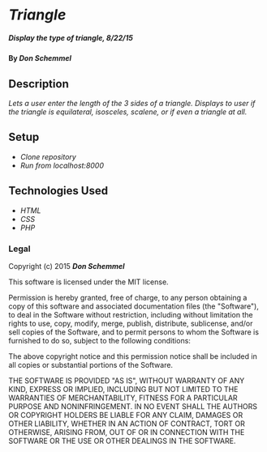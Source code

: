 # _Triangle_

##### _Display the type of triangle, 8/22/15_

#### By _**Don Schemmel**_

## Description

_Lets a user enter the length of the 3 sides of a triangle. Displays to user if the triangle is equilateral, isosceles, scalene, or if even a triangle at all._

## Setup

* _Clone repository_
* _Run from localhost:8000_

## Technologies Used

* _HTML_
* _CSS_
* _PHP_

### Legal

Copyright (c) 2015 **_Don Schemmel_**

This software is licensed under the MIT license.

Permission is hereby granted, free of charge, to any person obtaining a copy
of this software and associated documentation files (the "Software"), to deal
in the Software without restriction, including without limitation the rights
to use, copy, modify, merge, publish, distribute, sublicense, and/or sell
copies of the Software, and to permit persons to whom the Software is
furnished to do so, subject to the following conditions:

The above copyright notice and this permission notice shall be included in
all copies or substantial portions of the Software.

THE SOFTWARE IS PROVIDED "AS IS", WITHOUT WARRANTY OF ANY KIND, EXPRESS OR
IMPLIED, INCLUDING BUT NOT LIMITED TO THE WARRANTIES OF MERCHANTABILITY,
FITNESS FOR A PARTICULAR PURPOSE AND NONINFRINGEMENT. IN NO EVENT SHALL THE
AUTHORS OR COPYRIGHT HOLDERS BE LIABLE FOR ANY CLAIM, DAMAGES OR OTHER
LIABILITY, WHETHER IN AN ACTION OF CONTRACT, TORT OR OTHERWISE, ARISING FROM,
OUT OF OR IN CONNECTION WITH THE SOFTWARE OR THE USE OR OTHER DEALINGS IN
THE SOFTWARE.
